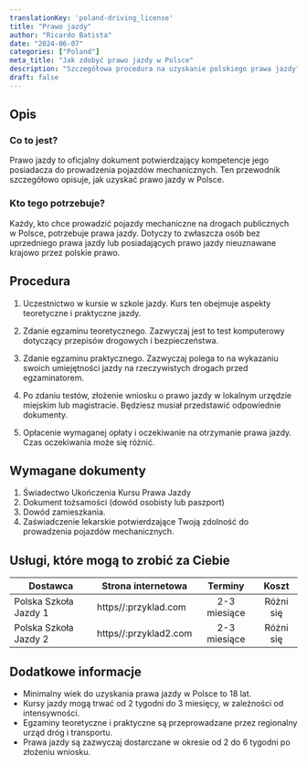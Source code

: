 ```yaml
---
translationKey: 'poland-driving_license'
title: "Prawo jazdy"
author: "Ricardo Batista"
date: "2024-06-07"
categories: ["Poland"]
meta_title: "Jak zdobyć prawo jazdy w Polsce"
description: "Szczegółowa procedura na uzyskanie polskiego prawa jazdy"
draft: false
---
```


## Opis
### Co to jest?

Prawo jazdy to oficjalny dokument potwierdzający kompetencje jego posiadacza do prowadzenia pojazdów mechanicznych. Ten przewodnik szczegółowo opisuje, jak uzyskać prawo jazdy w Polsce.

### Kto tego potrzebuje?

Każdy, kto chce prowadzić pojazdy mechaniczne na drogach publicznych w Polsce, potrzebuje prawa jazdy. Dotyczy to zwłaszcza osób bez uprzedniego prawa jazdy lub posiadających prawo jazdy nieuznawane krajowo przez polskie prawo.

## Procedura

1. Uczestnictwo w kursie w szkole jazdy. Kurs ten obejmuje aspekty teoretyczne i praktyczne jazdy.

2. Zdanie egzaminu teoretycznego. Zazwyczaj jest to test komputerowy dotyczący przepisów drogowych i bezpieczeństwa.

3. Zdanie egzaminu praktycznego. Zazwyczaj polega to na wykazaniu swoich umiejętności jazdy na rzeczywistych drogach przed egzaminatorem.

4. Po zdaniu testów, złożenie wniosku o prawo jazdy w lokalnym urzędzie miejskim lub magistracie. Będziesz musiał przedstawić odpowiednie dokumenty.

5. Opłacenie wymaganej opłaty i oczekiwanie na otrzymanie prawa jazdy. Czas oczekiwania może się różnić.

## Wymagane dokumenty

1. Świadectwo Ukończenia Kursu Prawa Jazdy
2. Dokument tożsamości (dowód osobisty lub paszport)
3. Dowód zamieszkania.
4. Zaświadczenie lekarskie potwierdzające Twoją zdolność do prowadzenia pojazdów mechanicznych.

## Usługi, które mogą to zrobić za Ciebie

| Dostawca        |     Strona internetowa     |     Terminy    |       Koszt      |
| --------------- | --------------- |  :-------------: | :-------------: |
| Polska Szkoła Jazdy 1      |  https//:przyklad.com       |     2-3 miesiące     |        Różni się       |
| Polska Szkoła Jazdy 2  |  https//:przyklad2.com  |  2-3 miesiące   |  Różni się |

## Dodatkowe informacje

- Minimalny wiek do uzyskania prawa jazdy w Polsce to 18 lat.
- Kursy jazdy mogą trwać od 2 tygodni do 3 miesięcy, w zależności od intensywności.
- Egzaminy teoretyczne i praktyczne są przeprowadzane przez regionalny urząd dróg i transportu.
- Prawa jazdy są zazwyczaj dostarczane w okresie od 2 do 6 tygodni po złożeniu wniosku.
